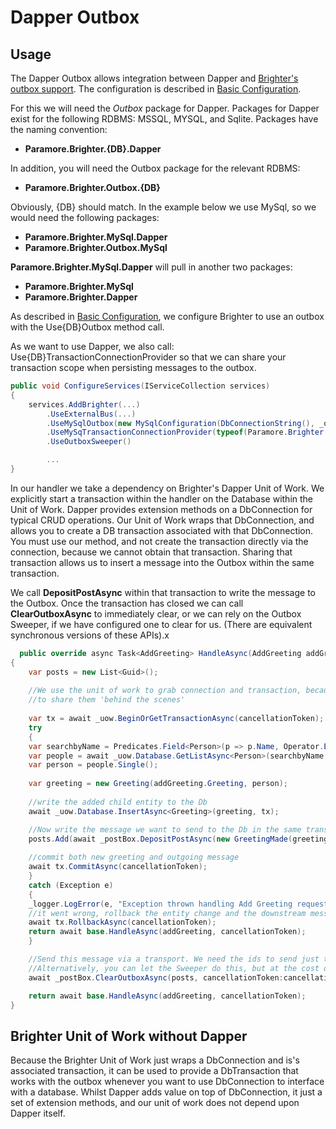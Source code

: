 # Dapper Outbox

## Usage
The Dapper Outbox allows integration between Dapper and [Brighter's outbox support](/contents/BrighterOutboxSupport.md). The configuration is described in [Basic Configuration](/contents/BrighterBasicConfiguration.md#outbox-support).

For this we will need the *Outbox* package for Dapper. Packages for Dapper exist for the following RDBMS: MSSQL, MYSQL, and Sqlite. Packages have the naming convention:

* **Paramore.Brighter.{DB}.Dapper**

In addition, you will need the Outbox package for the relevant RDBMS:

* **Paramore.Brighter.Outbox.{DB}**

Obviously, {DB} should match. In the example below we use MySql, so we would need the following packages:

* **Paramore.Brighter.MySql.Dapper**
* **Paramore.Brighter.Outbox.MySql**

**Paramore.Brighter.MySql.Dapper** will pull in another two packages:

* **Paramore.Brighter.MySql**
* **Paramore.Brighter.Dapper**

As described in [Basic Configuration](/contents/BrighterBasicConfiguration.md#outbox-support), we configure Brighter to use an outbox with the Use{DB}Outbox method call.

As we want to use Dapper, we also call: Use{DB}TransactionConnectionProvider so that we can share your transaction scope when persisting messages to the outbox.


``` csharp
public void ConfigureServices(IServiceCollection services)
{
    services.AddBrighter(...)
        .UseExternalBus(...)
        .UseMySqlOutbox(new MySqlConfiguration(DbConnectionString(), _outBoxTableName), typeof(MySqlConnectionProvider), ServiceLifetime.Singleton)
        .UseMySqTransactionConnectionProvider(typeof(Paramore.Brighter.MySql.Dapper.UnitOfWork), ServiceLifetime.Scoped)
        .UseOutboxSweeper()

        ...
}

```

In our handler we take a dependency on Brighter's Dapper Unit of Work. We explicitly start a transaction within the handler on the Database within the Unit of Work. Dapper provides extension methods on a DbConnection for typical CRUD operations. Our Unit of Work wraps that DbConnection, and allows you to create a DB transaction associated with that DbConnection. You must use our method, and not create the transaction directly via the connection, because we cannot obtain that transaction. Sharing that transaction allows us to insert a message into the Outbox within the same transaction. 

We call **DepositPostAsync** within that transaction to write the message to the Outbox. Once the transaction has closed we can call **ClearOutboxAsync** to immediately clear, or we can rely on the Outbox Sweeper, if we have configured one to clear for us. (There are equivalent synchronous versions of these APIs).x

``` csharp
  public override async Task<AddGreeting> HandleAsync(AddGreeting addGreeting, CancellationToken cancellationToken = default(CancellationToken))
{
	var posts = new List<Guid>();
	
	//We use the unit of work to grab connection and transaction, because Outbox needs
	//to share them 'behind the scenes'
	
	var tx = await _uow.BeginOrGetTransactionAsync(cancellationToken);
	try
	{
	var searchbyName = Predicates.Field<Person>(p => p.Name, Operator.Eq, addGreeting.Name);
	var people = await _uow.Database.GetListAsync<Person>(searchbyName, transaction: tx);
	var person = people.Single();
	
	var greeting = new Greeting(addGreeting.Greeting, person);
	
	//write the added child entity to the Db
	await _uow.Database.InsertAsync<Greeting>(greeting, tx);

	//Now write the message we want to send to the Db in the same transaction.
	posts.Add(await _postBox.DepositPostAsync(new GreetingMade(greeting.Greet()), cancellationToken: cancellationToken));
	
	//commit both new greeting and outgoing message
	await tx.CommitAsync(cancellationToken);
	}
	catch (Exception e)
	{   
	_logger.LogError(e, "Exception thrown handling Add Greeting request");
	//it went wrong, rollback the entity change and the downstream message
	await tx.RollbackAsync(cancellationToken);
	return await base.HandleAsync(addGreeting, cancellationToken);
	}

	//Send this message via a transport. We need the ids to send just the messages here, not all outstanding ones.
	//Alternatively, you can let the Sweeper do this, but at the cost of increased latency
	await _postBox.ClearOutboxAsync(posts, cancellationToken:cancellationToken);

	return await base.HandleAsync(addGreeting, cancellationToken);
}
```

## Brighter Unit of Work without Dapper

Because the Brighter Unit of Work just wraps a DbConnection and is's associated transaction, it can be used to provide a DbTransaction that works with the outbox whenever you want to use DbConnection to interface with a database. Whilst Dapper adds value on top of DbConnection, it just a set of extension methods, and our unit of work does not depend upon Dapper itself.


